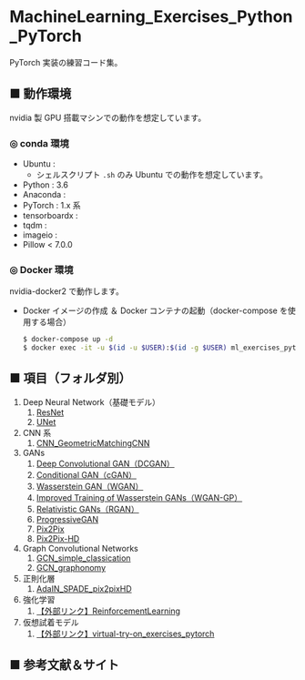 # MachineLearning_Exercises_Python_PyTorch
PyTorch 実装の練習コード集。<br>

## ■ 動作環境
nvidia 製 GPU 搭載マシンでの動作を想定しています。

### ◎ conda 環境
- Ubuntu : 
    - シェルスクリプト `.sh` のみ Ubuntu での動作を想定しています。
- Python : 3.6
- Anaconda :
- PyTorch : 1.x 系
- tensorboardx :
- tqdm :
- imageio :
- Pillow < 7.0.0

### ◎ Docker 環境
nvidia-docker2 で動作します。

- Docker イメージの作成 ＆ Docker コンテナの起動（docker-compose を使用する場合）
    ```sh
    $ docker-compose up -d
    $ docker exec -it -u $(id -u $USER):$(id -g $USER) ml_exercises_pytorch_container /bin/bash
    ```

<!--
- Docker イメージの作成
    ```sh
    $ docker build ./dockerfile -t ml_exercises_pytorch_image
    ```

- Docker コンテナの起動（nvidia-docker2）
    ```sh
    $ docker run -it --rm -v ${PWD}:/home/user/share/MachineLearning_Exercises_Python_PyTorch --name ml_exercises_container ml_exercises_pytorch_image --runtime nvidia --p 6006:6006 /bin/bash
    ```

- docker-compose を使用する場合
    ```sh
    $ docker-compose up -d
    ```
-->

## ■ 項目（フォルダ別）

1. Deep Neural Network（基礎モデル）
    1. [ResNet](https://github.com/Yagami360/MachineLearning_Exercises_Python_PyTorch/tree/master/ResNet_PyTorch)
    1. [UNet](https://github.com/Yagami360/MachineLearning_Exercises_Python_PyTorch/tree/master/UNet_PyTorch)
1. CNN 系
    1. [CNN_GeometricMatchingCNN](https://github.com/Yagami360/MachineLearning_Exercises_Python_PyTorch/tree/master/CNN_GeometricMatchingCNN)
1. GANs
    1. [Deep Convolutional GAN（DCGAN）](https://github.com/Yagami360/MachineLearning_Exercises_Python_PyTorch/tree/master/GAN_DCGAN_PyTorch)
    1. [Conditional GAN（cGAN）](https://github.com/Yagami360/MachineLearning_Exercises_Python_PyTorch/tree/master/GAN_cGAN_PyTorch)
    1. [Wasserstein GAN（WGAN）](https://github.com/Yagami360/MachineLearning_Exercises_Python_PyTorch/tree/master/GAN_WGAN_PyTorch)
    1. [Improved Training of Wasserstein GANs（WGAN-GP）](https://github.com/Yagami360/MachineLearning_Exercises_Python_PyTorch/tree/master/GAN_WGAN-GP_PyTorch)
    1. [Relativistic GANs（RGAN）](https://github.com/Yagami360/MachineLearning_Exercises_Python_PyTorch/tree/master/GAN_RGAN_PyTorch)
    1. [ProgressiveGAN](https://github.com/Yagami360/MachineLearning_Exercises_Python_PyTorch/tree/master/GAN_PGGAN_PyTorch)
    1. [Pix2Pix](https://github.com/Yagami360/MachineLearning_Exercises_Python_PyTorch/tree/master/GAN_Pix2Pix_PyTorch)
    1. [Pix2Pix-HD](https://github.com/Yagami360/MachineLearning_Exercises_Python_PyTorch/tree/master/GAN_Pix2PixHD_PyTorch)
1. Graph Convolutional Networks
    1. [GCN_simple_classication](https://github.com/Yagami360/MachineLearning_Exercises_Python_PyTorch/tree/master/GCN_simple_classication)
    1. [GCN_graphonomy](https://github.com/Yagami360/MachineLearning_Exercises_Python_PyTorch/tree/master/GCN_graphonomy)
1. 正則化層
    1. [AdaIN_SPADE_pix2pixHD](https://github.com/Yagami360/MachineLearning_Exercises_Python_PyTorch/tree/master/AdaIN_SPADE_pix2pixHD)
1. 強化学習
    1. [【外部リンク】ReinforcementLearning](https://github.com/Yagami360/ReinforcementLearning_Exercises)
1. 仮想試着モデル
    1. [【外部リンク】virtual-try-on_exercises_pytorch](https://github.com/Yagami360/virtual-try-on_exercises_pytorch)

## ■ 参考文献＆サイト
